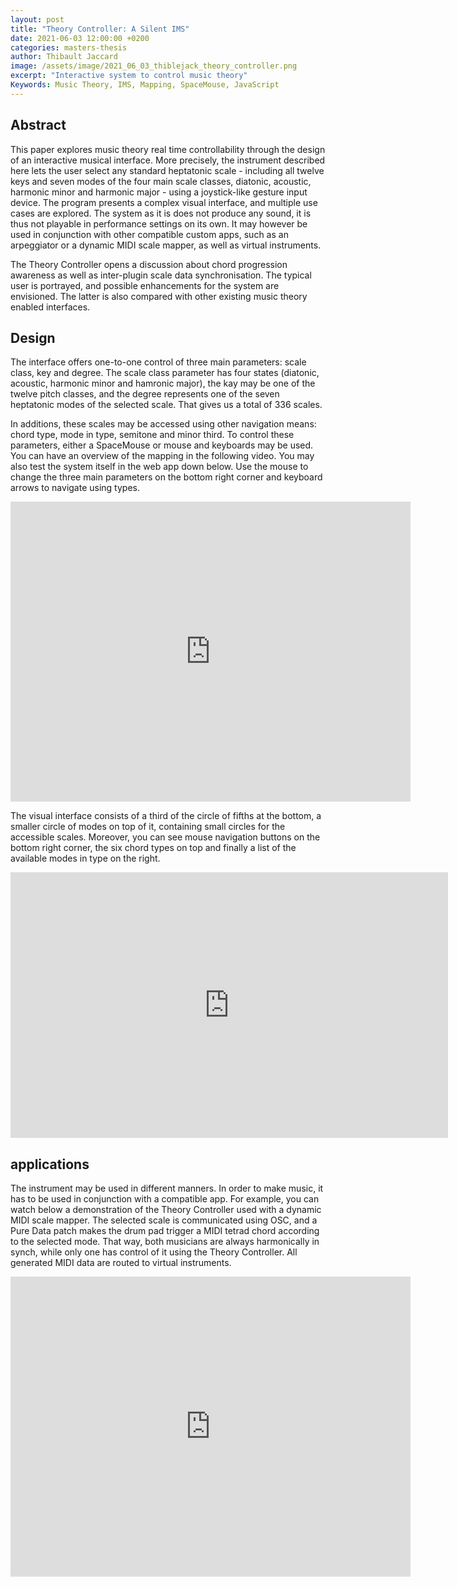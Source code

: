 ```yaml
---
layout: post
title: "Theory Controller: A Silent IMS"
date: 2021-06-03 12:00:00 +0200
categories: masters-thesis
author: Thibault Jaccard
image: /assets/image/2021_06_03_thiblejack_theory_controller.png
excerpt: "Interactive system to control music theory"
Keywords: Music Theory, IMS, Mapping, SpaceMouse, JavaScript
---
```


## Abstract

This paper explores music theory real time controllability through the design of an interactive musical interface. More precisely, the instrument described here lets the user select any standard heptatonic scale - including all twelve keys and seven modes of the four main scale classes, diatonic, acoustic, harmonic minor and harmonic major - using a joystick-like gesture input device. The program presents a complex visual interface, and multiple use cases are explored. The system as it is does not produce any sound, it is thus not playable in performance settings on its own. It may however be used in conjunction with other compatible custom apps, such as an arpeggiator or a dynamic MIDI scale mapper, as well as virtual instruments.

The Theory Controller opens a discussion about chord progression awareness as well as inter-plugin scale data synchronisation. The typical user is portrayed, and possible enhancements for the system are envisioned. The latter is also compared with other existing music theory enabled interfaces.

## Design

The interface offers one-to-one control of three main parameters: scale class, key and degree. The scale class parameter has four states (diatonic, acoustic, harmonic minor and hamronic major), the kay may be one of the twelve pitch classes, and the degree represents one of the seven heptatonic modes of the selected scale. That gives us a total of 336 scales.

In additions, these scales may be accessed using other navigation means: chord type, mode in type, semitone and minor third. To control these parameters, either a SpaceMouse or mouse and keyboards may be used. You can have an overview of the mapping in the following video. You may also test the system itself in the web app down below. Use the mouse to change the three main parameters on the bottom right corner and keyboard arrows to navigate using types.

<iframe
    width="640"
    height="480"
    src="https://youtu.be/PS_K6YkZnro"
    frameborder="0"
    allow="autoplay; encrypted-media"
    allowfullscreen>
</iframe>

The visual interface consists of a third of the circle of fifths at the bottom, a smaller circle of modes on top of it, containing small circles for the accessible scales. Moreover, you can see mouse navigation buttons on the bottom right corner, the six chord types on top and finally a list of the available modes in type on the right.

<iframe id="theory-controller"
    title="theory-controller"
    width="700"
    height="425"
    frameBorder="0"
    scrolling="no"
    src="https://thiblejack.ch/theory-controller/">
</iframe>

## applications

The instrument may be used in different manners. In order to make music, it has to be used in conjunction with a compatible app. For example, you can watch below a demonstration of the Theory Controller used with a dynamic MIDI scale mapper. The selected scale is communicated using OSC, and a Pure Data patch makes the drum pad trigger a MIDI tetrad chord according to the selected mode. That way, both musicians are always harmonically in synch, while only one has control of it using the Theory Controller. All generated MIDI data are routed to virtual instruments.

<iframe
    width="640"
    height="480"
    src="https://youtu.be/nrOcMIe3s-Y"
    frameborder="0"
    allow="autoplay; encrypted-media"
    allowfullscreen>
</iframe>
